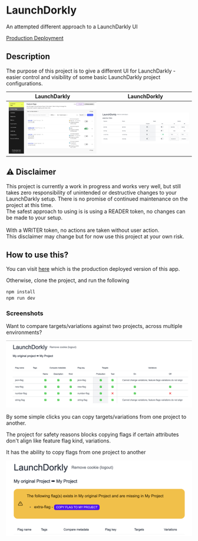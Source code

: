# LaunchDorkly

An attempted different approach to a LaunchDarkly UI

[Production Deployment](https://launchdorkly.vercel.app/)

## Description

The purpose of this project is to give a different UI for LaunchDarkly - easier control and visibility of some basic LaunchDarkly project configurations.

| LaunchDarkly                                                            | LaunchDorkly                                                            |
|-------------------------------------------------------------------------|-------------------------------------------------------------------------|
| ![img.png](readme-assets/darkly-feature-flags-dashboard-2023-11-06.png) | ![img.png](readme-assets/dorkly-feature-flags-dashboard-2023-11-06.png) |

## ⚠️ Disclaimer

This project is currently a work in progress and works very well, but still takes zero responsibility of unintended or destructive 
changes to your LaunchDarkly setup.  There is no promise of continued maintenance on the project at this time.
<br/>
The safest approach to using is is using a READER token, no changes can be made to your setup.  
<br/>
With a WRITER token, no actions are taken without user action.
<br/>
This disclaimer may change but for now use this project at your own risk.

## How to use this?

You can visit [here](https://launchdorkly.vercel.app/) which is the production deployed version of this app.

Otherwise, clone the project, and run the following

```bash
npm install
npm run dev
```

### Screenshots

Want to compare targets/variations against two projects, across multiple environments?

![img.png](readme-assets/dorkly-copy-project.png)

By some simple clicks you can copy targets/variations from one project to another.

The project for safety reasons blocks copying flags if certain attributes don't align like feature flag kind,
variations.

It has the ability to copy flags from one project to another

![img.png](readme-assets/dorkly-copy-missing-flag.png)


